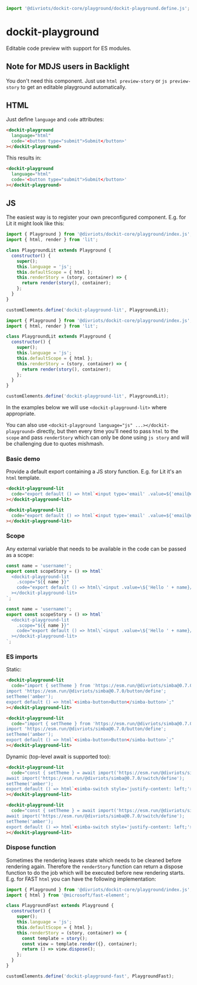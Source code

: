 ```js script
import '@divriots/dockit-core/playground/dockit-playground.define.js';
```

# dockit-playground

Editable code preview with support for ES modules.

## Note for MDJS users in Backlight

You don't need this component.
Just use `html preview-story` or `js preview-story` to get an editable playground automatically.

## HTML

Just define `language` and `code` attributes:

```html
<dockit-playground
  language="html"
  code='<button type="submit">Submit</button>'
></dockit-playground>
```

This results in:

```html story
<dockit-playground
  language="html"
  code='<button type="submit">Submit</button>'
></dockit-playground>
```

## JS

The easiest way is to register your own preconfigured component.
E.g. for Lit it might look like this:

```js script
import { Playground } from '@divriots/dockit-core/playground/index.js';
import { html, render } from 'lit';

class PlaygroundLit extends Playground {
  constructor() {
    super();
    this.language = 'js';
    this.defaultScope = { html };
    this.renderStory = (story, container) => {
      return render(story(), container);
    };
  }
}

customElements.define('dockit-playground-lit', PlaygroundLit);
```

```js
import { Playground } from '@divriots/dockit-core/playground/index.js';
import { html, render } from 'lit';

class PlaygroundLit extends Playground {
  constructor() {
    super();
    this.language = 'js';
    this.defaultScope = { html };
    this.renderStory = (story, container) => {
      return render(story(), container);
    };
  }
}

customElements.define('dockit-playground-lit', PlaygroundLit);
```

In the examples below we will use `<dockit-playground-lit>` where appropriate.

You can also use `<dockit-playground language="js" ...></dockit-playground>` directly, but then every time you'll need to pass `html` to the `scope` and pass `renderStory` which can only be done using `js story` and will be challenging due to quotes mishmash.

### Basic demo

Provide a default export containing a JS story function.
E.g. for Lit it's an `html` template.

```html
<dockit-playground-lit
  code="export default () => html`<input type='email' .value=${'email@example.com'}/>`"
></dockit-playground-lit>
```

```html story
<dockit-playground-lit
  code="export default () => html`<input type='email' .value=${'email@example.com'}/>`"
></dockit-playground-lit>
```

### Scope

Any external variable that needs to be available in the code can be passed as a scope:

```js
const name = 'username!';
export const scopeStory = () => html`
  <dockit-playground-lit
    .scope="${{ name }}"
    code="export default () => html\`<input .value=\${'Hello ' + name}/>\`"
  ></dockit-playground-lit>
`;
```

```js story
const name = 'username!';
export const scopeStory = () => html`
  <dockit-playground-lit
    .scope="${{ name }}"
    code="export default () => html\`<input .value=\${'Hello ' + name}/>\`"
  ></dockit-playground-lit>
`;
```

### ES imports

Static:

```html
<dockit-playground-lit
  code="import { setTheme } from 'https://esm.run/@divriots/simba@0.7.0/themes';
import 'https://esm.run/@divriots/simba@0.7.0/button/define';
setTheme('amber');
export default () => html`<simba-button>Button</simba-button>`;"
></dockit-playground-lit>
```

```html story
<dockit-playground-lit
  code="import { setTheme } from 'https://esm.run/@divriots/simba@0.7.0/themes';
import 'https://esm.run/@divriots/simba@0.7.0/button/define';
setTheme('amber');
export default () => html`<simba-button>Button</simba-button>`;"
></dockit-playground-lit>
```

Dynamic (top-level await is supported too):

```html
<dockit-playground-lit
  code="const { setTheme } = await import('https://esm.run/@divriots/simba@0.7.0/themes');
await import('https://esm.run/@divriots/simba@0.7.0/switch/define');
setTheme('amber');
export default () => html`<simba-switch style='justify-content: left;'></simba-switch>`;"
></dockit-playground-lit>
```

```html story
<dockit-playground-lit
  code="const { setTheme } = await import('https://esm.run/@divriots/simba@0.7.0/themes');
await import('https://esm.run/@divriots/simba@0.7.0/switch/define');
setTheme('amber');
export default () => html`<simba-switch style='justify-content: left;'></simba-switch>`;"
></dockit-playground-lit>
```

### Dispose function

Sometimes the rendering leaves state which needs to be cleaned before rendering again.
Therefore the `renderStory` function can return a dispose function to do the job which will be executed before new rendering starts.
E.g. for FAST `html` you can have the following implementation:

```js
import { Playground } from '@divriots/dockit-core/playground/index.js';
import { html } from '@microsoft/fast-element';

class PlaygroundFast extends Playground {
  constructor() {
    super();
    this.language = 'js';
    this.defaultScope = { html };
    this.renderStory = (story, container) => {
      const template = story();
      const view = template.render({}, container);
      return () => view.dispose();
    };
  }
}

customElements.define('dockit-playground-fast', PlaygroundFast);
```
